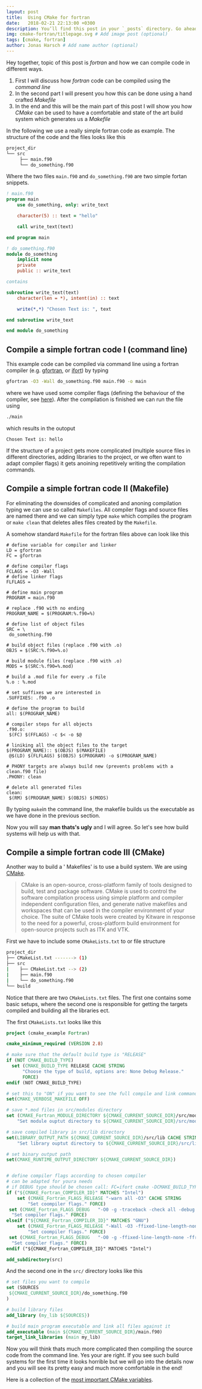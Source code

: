 ```yaml
---
layout: post
title:  Using CMake for fortran
date:   2018-02-21 22:13:00 +0300
description: You’ll find this post in your `_posts` directory. Go ahead and edit it and re-build the site to see your changes. # Add post description (optional)
img: cmake-fortran/titlepage.svg # Add image post (optional)
tags: [cmake, fortran]
author: Jonas Harsch # Add name author (optional)
---
```


Hey together,
topic of this post is *fortran* and how we can compile code in different ways. 

1. First I will discuss how *fortran* code can be compiled using the *command line*
2. In the second part I will present you how this can be done using a hand crafted *Makefile*
3. In the end and this will be the main part of this post I will show you how *CMake* can be used to have a comfortable and state of the art build system which generates us a *Makefile*

In the following we use a really simple fortran code as example. The structure of the code and the files looks like this

```bash
project_dir
└── src
     ├── main.f90
     └── do_something.f90
```

Where the two files `main.f90` and `do_something.f90` are two simple fortan snippets.

```fortran
! main.f90
program main
    use do_something, only: write_text

    character(5) :: text = "hello"

    call write_text(text)

end program main
```

```fortran
! do_something.f90
module do_something
    implicit none
    private
    public :: write_text

contains

subroutine write_text(text)
    character(len = *), intent(in) :: text

    write(*,*) "Chosen Text is: ", text

end subroutine write_text

end module do_something
```

## Compile a simple fortran code I (command line)

This example code can be compiled via command line using a fortran compiler (e.g. [gfortran](https://gcc.gnu.org/wiki/GFortran), or [ifort](https://software.intel.com/en-us/fortran-compilers)) by typing 

```bash
gfortran -O3 -Wall do_something.f90 main.f90 -o main
```

where we have used some compiler flags (defining the behaviour of the compiler, see [here](https://gcc.gnu.org/onlinedocs/gfortran/Option-Summary.html)). After the compilation is finished we can run the file using 

```bash
./main
```

which results in the outoput

```
Chosen Text is: hello
```

If the structure of a project gets more complicated (multiple source files in different directories, adding libraries to the project, or we often want to adapt compiler flags) it gets anoining repetitively writing the compilation commands.

## Compile a simple fortran code II (Makefile)

For eliminating the downsides of complicated and anoning compilation typing we can use so called `Makefiles`. All compiler flags and source files are named there and we can simply type `make` which compiles the program or `make clean` that deletes alles files created by the `Makefile`.

A somehow standard `Makefile` for the fortran files above can look like this

```
# define variable for compiler and linker
LD = gfortran
FC = gfortran

# define compiler flags
FCLAGS = -O3 -Wall
# define linker flags
FLFLAGS =

# define main program
PROGRAM = main.f90

# replace .f90 with no ending
PROGRAM_NAME = $(PROGRAM:%.f90=%)

# define list of object files
SRC = \
 do_something.f90

# build object files (replace .f90 with .o)
OBJS = $(SRC:%.f90=%.o)

# build module files (replace .f90 with .o)
MODS = $(SRC:%.f90=%.mod)

# build a .mod file for every .o file
%.o : %.mod

# set suffixes we are interested in
.SUFFIXES: .f90 .o

# define the program to build
all: $(PROGRAM_NAME)

# compiler steps for all objects
.f90.o:
 $(FC) $(FFLAGS) -c $< -o $@

# liniking all the object files to the target
$(PROGRAM_NAME):: $(OBJS) $(MAKEFILE)
 @$(LD) $(FLFLAGS) $(OBJS) $(PROGRAM) -o $(PROGRAM_NAME)

# PHONY targets are always build new (prevents problems with a clean.f90 file)
.PHONY: clean

# delete all generated files
clean:
 $(RM) $(PROGRAM_NAME) $(OBJS) $(MODS)
```

By typing `make`in the command line, the makefile builds us the executable as we have done in the previous section.

Now you will say **man thats's ugly** and I will agree. So let's see how build systems will help us with that.

## Compile a simple fortran code III (CMake)

Another way to build a ' Makefiles'  is to use a build system. We are using [CMake](https://cmake.org/). 

>CMake is an open-source, cross-platform family of tools designed to build, test and package software. CMake is used to control the software compilation process using simple platform and compiler independent configuration files, and generate native makefiles and workspaces that can be used in the compiler environment of your choice. The suite of CMake tools were created by Kitware in response to the need for a powerful, cross-platform build environment for open-source projects such as ITK and VTK.

First we have to include some `CMakeLists.txt` to or file structure

```bash
project_dir
├── CMakeList.txt -------> (1)
├── src
|    ├── CMakeList.txt --> (2)
|    ├── main.f90
|    └── do_something.f90
└── build
```

Notice that there are two `CMakeLists.txt` files. The first one contains some basic setups, where the second one is responsible for getting the targets compiled and building all the libraries ect.

The first `CMakeLists.txt` looks like this

```cmake
project (cmake_example Fortran)

cmake_minimum_required (VERSION 2.8)

# make sure that the default build type is "RELEASE"
if (NOT CMAKE_BUILD_TYPE)
  set (CMAKE_BUILD_TYPE RELEASE CACHE STRING
      "Choose the type of build, options are: None Debug Release."
      FORCE)
endif (NOT CMAKE_BUILD_TYPE)

# set this to "ON" if you want to see the full compile and link commands instead of only the shortened ones
set(CMAKE_VERBOSE_MAKEFILE OFF)

# save *.mod files in src/modules directory
set (CMAKE_Fortran_MODULE_DIRECTORY ${CMAKE_CURRENT_SOURCE_DIR}/src/modules CACHE STRING
    "Set module ouptut directory to ${CMAKE_CURRENT_SOURCE_DIR}/src/modules" FORCE)

# save compiled library in src/lib directory
set(LIBRARY_OUTPUT_PATH ${CMAKE_CURRENT_SOURCE_DIR}/src/lib CACHE STRING
    "Set library ouptut directory to ${CMAKE_CURRENT_SOURCE_DIR}/src/lib" FORCE)

# set binary output path
set(CMAKE_RUNTIME_OUTPUT_DIRECTORY ${CMAKE_CURRENT_SOURCE_DIR})


# define compiler flags according to chosen compiler
# can be adapted for youra needs
# if DEBUG type should be chosen call: FC=ifort cmake -DCMAKE_BUILD_TYPE=DEBUG .
if ("${CMAKE_Fortran_COMPILER_ID}" MATCHES "Intel")
    set (CMAKE_Fortran_FLAGS_RELEASE "-warn all -O3" CACHE STRING
        "Set coompiler flags." FORCE)
 set (CMAKE_Fortran_FLAGS_DEBUG   "-O0 -g -traceback -check all -debug all" CACHE STRING
  "Set compiler flags." FORCE)
elseif ("${CMAKE_Fortran_COMPILER_ID}" MATCHES "GNU")
    set (CMAKE_Fortran_FLAGS_RELEASE "-Wall -O3 -ffixed-line-length-none -ffree-line-length-none" CACHE STRING
        "Set coompiler flags." FORCE)
 set (CMAKE_Fortran_FLAGS_DEBUG   "-O0 -g -ffixed-line-length-none -ffree-line-length-none" CACHE STRING
  "Set compiler flags." FORCE)
endif ("${CMAKE_Fortran_COMPILER_ID}" MATCHES "Intel")

add_subdirectory(src)
```

And the second one in the `src/` directory looks like this

```cmake
# set files you want to compile
set (SOURCES
 ${CMAKE_CURRENT_SOURCE_DIR}/do_something.f90
)

# build library files
add_library (my_lib ${SOURCES})

# build main program executable and link all files against it
add_executable (main ${CMAKE_CURRENT_SOURCE_DIR}/main.f90)
target_link_libraries (main my_lib)
```

Now you will think thats much more complicated then compiling the source code from the command line. Yes your are right. If you see such build systems for the first time it looks horrible but we will go into the details now and you will see its pretty easy and much more comfortable in the end!

Here is a collection of the [most important CMake variables](https://cmake.org/Wiki/CMake_Useful_Variables).
